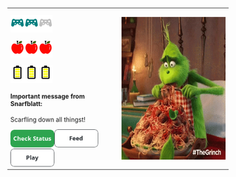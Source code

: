 <table><tr><td><div align="left"><p align="left"><img src="https://github.com/JessRudder/jessrudder/blob/master/icons/play-full.svg" height="40px"/><img src="https://github.com/JessRudder/jessrudder/blob/master/icons/play-full.svg" height="40px"/><img src="https://github.com/JessRudder/jessrudder/blob/master/icons/play-empty.svg" height="40px"/></p><p align="left"><img src="https://github.com/JessRudder/jessrudder/blob/master/icons/hunger-full.svg" height="40px"/><img src="https://github.com/JessRudder/jessrudder/blob/master/icons/hunger-full.svg" height="40px"/><img src="https://github.com/JessRudder/jessrudder/blob/master/icons/hunger-full.svg" height="40px"/></p><p align="left"><img src="https://github.com/JessRudder/jessrudder/blob/master/icons/battery-full.svg" height="40px"/><img src="https://github.com/JessRudder/jessrudder/blob/master/icons/battery-full.svg" height="40px"/><img src="https://github.com/JessRudder/jessrudder/blob/master/icons/battery-full.svg" height="40px"/></p><div><h4>Important message from Snarfblatt:</h4><p>Scarfling down all thingst!</p><a href="https://feedimal.herokuapp.com/status/eat"><img src="https://github.com/JessRudder/jessrudder/blob/master/buttons/status.png" width="100px"/></a><a href="https://feedimal.herokuapp.com/eat/eat"><img src="https://github.com/JessRudder/jessrudder/blob/master/buttons/feed.png" width="100px"/></a><a href="https://feedimal.herokuapp.com/play/eat"><img src="https://github.com/JessRudder/jessrudder/blob/master/buttons/play.png" width="100px"/></a></div></div></td><td><div align="right"><img src="https://github.com/JessRudder/jessrudder/blob/master/snarfblatt/eat.gif" alt="Snarfblatt doing eat behavior" height="325px" align="right"></div></td></tr></div>